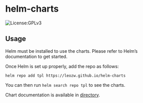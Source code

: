 # helm-charts

![License:GPLv3](https://img.shields.io/badge/License-GPLv3-informational?style=flat-square) 

## Usage
Helm must be installed to use the charts. Please refer to Helm’s documentation to get started.

Once Helm is set up properly, add the repo as follows:

```
helm repo add tpl https://leozw.github.io/helm-charts
```
You can then run `helm search repo tpl` to see the charts.

Chart documentation is available in [directory](https://github.com/leozw/helm-charts).